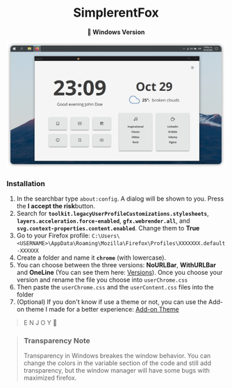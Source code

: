 <div align="center">
<h1>SimplerentFox</h1>
<b>🦊 Windows Version</b>
</div>

![](../Images/Windows.png)

### Installation

1. In the searchbar type `about:config`. A dialog will be shown to you. Press the **I accept the risk**button.
2. Search for **`toolkit.legacyUserProfileCustomizations.stylesheets`**, **`layers.acceleration.force-enabled`**, **`gfx.webrender.all`**, and **`svg.context-properties.content.enabled`**. Change them to **True**
3. Go to your Firefox profile: `C:\Users\<USERNAME>\AppData\Roaming\Mozilla\Firefox\Profiles\XXXXXXX.default-XXXXXX`
4. Create a folder and name it **`chrome`** (with lowercase).
5. You can choose between the three versions: **NoURLBar**, **WithURLBar** and **OneLine** (You can see them here: [Versions](#three-versions)). Once you choose your version  and rename the file you choose into `userChrome.css` 
6. Then paste the `userChrome.css` and the `userContent.css` files into the folder
7. (Optional) If you don't know if use a theme or not, you can use the Add-on theme I made for a better experience: [Add-on Theme](https://addons.mozilla.org/en-US/firefox/addon/simplerentfox/)
 
> E N J O Y 🦊

> ### Transparency Note
>
> Transparency in Windows breakes the window behavior. You can change the colors in the variable section of the code and still add transparency, but the window manager will have some bugs with maximized firefox.